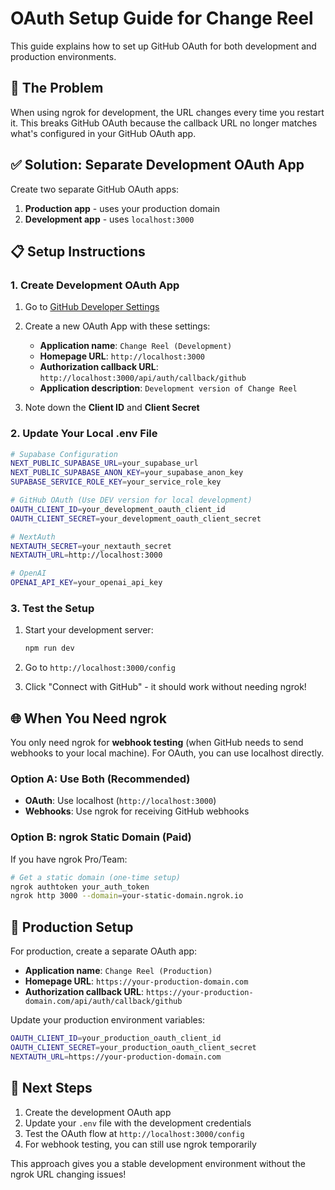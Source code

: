 # OAuth Setup Guide for Change Reel

This guide explains how to set up GitHub OAuth for both development and production environments.

## 🚀 The Problem

When using ngrok for development, the URL changes every time you restart it. This breaks GitHub OAuth because the callback URL no longer matches what's configured in your GitHub OAuth app.

## ✅ Solution: Separate Development OAuth App

Create two separate GitHub OAuth apps:
1. **Production app** - uses your production domain
2. **Development app** - uses `localhost:3000` 

## 📋 Setup Instructions

### 1. Create Development OAuth App

1. Go to [GitHub Developer Settings](https://github.com/settings/applications/new)
2. Create a new OAuth App with these settings:
   - **Application name**: `Change Reel (Development)`
   - **Homepage URL**: `http://localhost:3000`
   - **Authorization callback URL**: `http://localhost:3000/api/auth/callback/github`
   - **Application description**: `Development version of Change Reel`

3. Note down the **Client ID** and **Client Secret**

### 2. Update Your Local .env File

```bash
# Supabase Configuration
NEXT_PUBLIC_SUPABASE_URL=your_supabase_url
NEXT_PUBLIC_SUPABASE_ANON_KEY=your_supabase_anon_key
SUPABASE_SERVICE_ROLE_KEY=your_service_role_key

# GitHub OAuth (Use DEV version for local development)
OAUTH_CLIENT_ID=your_development_oauth_client_id
OAUTH_CLIENT_SECRET=your_development_oauth_client_secret

# NextAuth
NEXTAUTH_SECRET=your_nextauth_secret
NEXTAUTH_URL=http://localhost:3000

# OpenAI
OPENAI_API_KEY=your_openai_api_key
```

### 3. Test the Setup

1. Start your development server:
   ```bash
   npm run dev
   ```

2. Go to `http://localhost:3000/config`

3. Click "Connect with GitHub" - it should work without needing ngrok!

## 🌐 When You Need ngrok

You only need ngrok for **webhook testing** (when GitHub needs to send webhooks to your local machine). For OAuth, you can use localhost directly.

### Option A: Use Both (Recommended)
- **OAuth**: Use localhost (`http://localhost:3000`) 
- **Webhooks**: Use ngrok for receiving GitHub webhooks

### Option B: ngrok Static Domain (Paid)
If you have ngrok Pro/Team:
```bash
# Get a static domain (one-time setup)
ngrok authtoken your_auth_token
ngrok http 3000 --domain=your-static-domain.ngrok.io
```

## 🔧 Production Setup

For production, create a separate OAuth app:
- **Application name**: `Change Reel (Production)`
- **Homepage URL**: `https://your-production-domain.com`
- **Authorization callback URL**: `https://your-production-domain.com/api/auth/callback/github`

Update your production environment variables:
```bash
OAUTH_CLIENT_ID=your_production_oauth_client_id
OAUTH_CLIENT_SECRET=your_production_oauth_client_secret
NEXTAUTH_URL=https://your-production-domain.com
```

## 🎯 Next Steps

1. Create the development OAuth app
2. Update your `.env` file with the development credentials
3. Test the OAuth flow at `http://localhost:3000/config`
4. For webhook testing, you can still use ngrok temporarily

This approach gives you a stable development environment without the ngrok URL changing issues! 